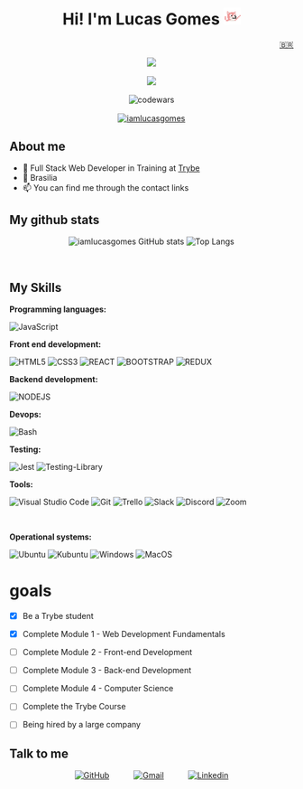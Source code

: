 
<h1 align="center">Hi! I'm Lucas Gomes <img src="assets/img/dancingdog.gif" alt="dancing dog" width="30"> </h1>
<div align="right"><a target="_blank" href="https://github.com/iamlucasgomes">🇧🇷</a></div>
<p align="center">
<!-- <img src="https://s7.gifyu.com/images/ezgif.com-gif-makerc7cb64de0fabcd39.gif" /> -->
<img src="https://media0.giphy.com/media/bGgsc5mWoryfgKBx1u/200.gif" />
</p align="center">
<div align="center">

![](https://komarev.com/ghpvc/?username=iamlucasgomes&style=for-the-badge&label=YOU+ARE+THE+VISITOR+NUMBER&color=4B0082)

![codewars](https://www.codewars.com/users/iamlucasgomes/badges/micro)

<a href="https://www.hackerrank.com/iamlucasgomes" target="blank"><img align="center" src="https://raw.githubusercontent.com/rahuldkjain/github-profile-readme-generator/master/src/images/icons/Social/hackerrank.svg" alt="iamlucasgomes" height="30" width="40" /></a>
</div>
  
## About me

- 🌱 Full Stack Web Developer in Training at <a target="_blank" href="https://www.betrybe.com">Trybe</a>
- 📍 Brasilia 
- 📫 You can find me through the contact links


## My github stats
<div display="inline-block" align="center">

![iamlucasgomes GitHub stats](https://github-readme-stats.vercel.app/api?username=iamlucasgomes&theme=midnight-purple&show_icons=true&include_all_commits=true&count_private=true)
![Top Langs](https://github-readme-stats.vercel.app/api/top-langs/?username=iamlucasgomes&theme=midnight-purple&custom_title=Linguagens%20mais%20usadas&layout=compact)
</div>

<div style="display: inline_block"><br>
  
  ## My Skills
**Programming languages:**

  ![JavaScript](https://img.shields.io/badge/JavaScript-F7DF1E.svg?&style=for-the-badge&logo=JavaScript&logoColor=black)

**Front end development:**

  ![HTML5](https://img.shields.io/badge/HTML5-E34F26.svg?&style=for-the-badge&logo=HTML5&logoColor=white)
  ![CSS3](https://img.shields.io/badge/CSS3-1572B6.svg?&style=for-the-badge&logo=CSS3&logoColor=white)
  ![REACT](https://img.shields.io/badge/React-61DAFB.svg?&style=for-the-badge&logo=React&logoColor=black)
  ![BOOTSTRAP](https://img.shields.io/badge/Bootstrap-7952B3.svg?&style=for-the-badge&logo=bootstrap&logoColor=white)
  ![REDUX](https://img.shields.io/badge/Redux-764ABC.svg?&style=for-the-badge&logo=Redux&logoColor=white)
  
**Backend development:**

![NODEJS](https://img.shields.io/badge/node-339933.svg?&style=for-the-badge&logo=node.js&logoColor=white)

**Devops:**

![Bash](https://img.shields.io/badge/Bash-4EAA25.svg?&style=for-the-badge&logo=GNUBash&logoColor=white)


**Testing:**

![Jest](https://img.shields.io/badge/Jest-C21325.svg?&style=for-the-badge&logo=jest&logoColor=white)
![Testing-Library](https://img.shields.io/badge/Testing%20Library-E33332.svg?&style=for-the-badge&logo=Testing%20Library&logoColor=white)

**Tools:**

  ![Visual Studio Code](https://img.shields.io/badge/-Visual%20Studio%20Code-007ACC?style=for-the-badge&logo=visual-studio-code&logoColor=white)
  ![Git](https://img.shields.io/badge/git-F05032.svg?&style=for-the-badge&logo=git&logoColor=white)
  ![Trello](https://img.shields.io/badge/-Trello-0052CC?style=for-the-badge&logo=trello&logoColor=white)
  ![Slack](https://img.shields.io/badge/Slack-4A154B.svg?&style=for-the-badge&logo=Slack&logoColor=white)
  ![Discord](https://img.shields.io/badge/Discord-5865f2.svg?&style=for-the-badge&logo=Discord&logoColor=white)
  ![Zoom](https://img.shields.io/badge/Zoom-2D8CFF.svg?&style=for-the-badge&logo=Zoom&logoColor=white)
  

  </div>
<div style="display: inline_block"><br>
  
**Operational systems:**

  ![Ubuntu](https://img.shields.io/badge/Ubuntu-E95420.svg?&style=for-the-badge&logo=Ubuntu&logoColor=white)
  ![Kubuntu](https://img.shields.io/badge/Kubuntu-0079C1.svg?&style=for-the-badge&logo=kubuntu&logoColor=White)
  ![Windows](https://img.shields.io/badge/Windows-0078D6.svg?&style=for-the-badge&logo=Windows&logoColor=white)
  ![MacOS](https://img.shields.io/badge/MacOs-000000.svg?&style=for-the-badge&logo=MacOS&logoColor=white)

  </div>
  
<h1>goals</h1>

- [X] Be a Trybe student
- [X] Complete Module 1 - Web Development Fundamentals
- [ ] Complete Module 2 - Front-end Development
- [ ] Complete Module 3 - Back-end Development
- [ ] Complete Module 4 - Computer Science
- [ ] Complete the Trybe Course
- [ ] Being hired by a large company

  


## Talk to me

<div align="center">

 [![GitHub](https://img.shields.io/badge/github-181717.svg?&style=for-the-badge&logo=github&logoColor=white&)](link=https://github.com/iamlucasgomes)  &nbsp;&nbsp;&nbsp;&nbsp;&nbsp;&nbsp;&nbsp;&nbsp;&nbsp; 
 [![Gmail](https://img.shields.io/badge/gmail-EA4335?&style=for-the-badge&logo=gmail&logoColor=white&)](mailto:lucas.devjs@gmail.com)  &nbsp;&nbsp;&nbsp;&nbsp;&nbsp;&nbsp;&nbsp;&nbsp;&nbsp;
 [![Linkedin](https://img.shields.io/badge/linkedin-0A66C2.svg?&style=for-the-badge&logo=linkedin&logoColor=white&)](link=https://www.linkedin.com/in/iamlucasgomes/)

</div>